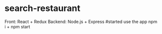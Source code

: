 # search-restaurant
Front: React + Redux 
Backend: Node.js + Express 
#started use the app 
npm i + npm start
